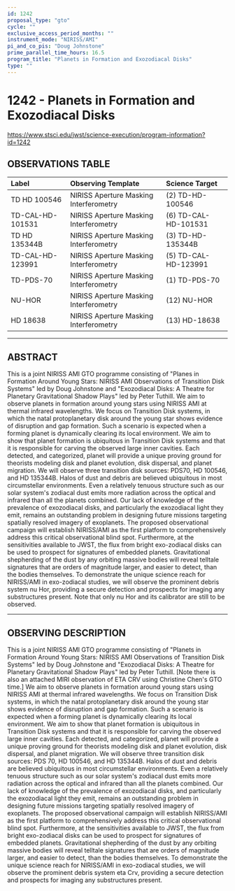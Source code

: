 ```yaml
---
id: 1242
proposal_type: "gto"
cycle: ""
exclusive_access_period_months: ""
instrument_mode: "NIRISS/AMI"
pi_and_co_pis: "Doug Johnstone"
prime_parallel_time_hours: 16.5
program_title: "Planets in Formation and Exozodiacal Disks"
type: ""
---
```

# 1242 - Planets in Formation and Exozodiacal Disks
https://www.stsci.edu/jwst/science-execution/program-information?id=1242
## OBSERVATIONS TABLE
| Label                  | Observing Template                 | Science Target       |
| :--------------------- | :--------------------------------- | :------------------- |
| TD HD 100546           | NIRISS Aperture Masking Interferometry | (2) TD-HD-100546     |
| TD-CAL-HD-101531       | NIRISS Aperture Masking Interferometry | (6) TD-CAL-HD-101531 |
| TD HD 135344B          | NIRISS Aperture Masking Interferometry | (3) TD-HD-135344B    |
| TD-CAL-HD-123991       | NIRISS Aperture Masking Interferometry | (5) TD-CAL-HD-123991 |
| TD-PDS-70              | NIRISS Aperture Masking Interferometry | (1) TD-PDS-70        |
| NU-HOR                 | NIRISS Aperture Masking Interferometry | (12) NU-HOR          |
| HD 18638               | NIRISS Aperture Masking Interferometry | (13) HD-18638        |

---

## ABSTRACT

This is a joint NIRISS AMI GTO programme consisting of "Planes in Formation Around Young Stars: NIRISS AMI Observations of Transition Disk Systems" led by Doug Johnstone and "Exozodiacal Disks: A Theatre for Planetary Gravitational Shadow Plays" led by Peter Tuthill.
We aim to observe planets in formation around young stars using NIRISS AMI at thermal infrared wavelengths. We focus on Transition Disk systems, in which the natal protoplanetary disk around the young star shows evidence of disruption and gap formation. Such a scenario is expected when a forming planet is dynamically clearing its local environment. We aim to show that planet formation is ubiquitous in Transition Disk systems and that it is responsible for carving the observed large inner cavities. Each detected, and categorized, planet will provide a unique proving ground for theorists modeling disk and planet evolution, disk dispersal, and planet migration. We will observe three transition disk sources: PDS70, HD 100546, and HD 135344B.
Halos of dust and debris are believed ubiquitous in most circumstellar environments. Even a relatively tenuous structure such as our solar system's zodiacal dust emits more radiation across the optical and infrared than all the planets combined. Our lack of knowledge of the prevalence of exozodiacal disks, and particularly the exozodiacal light they emit, remains an outstanding problem in designing future missions targeting spatially resolved imagery of exoplanets. The proposed observational campaign will establish NIRISS/AMI as the first platform to comprehensively address this critical observational blind spot. Furthermore, at the sensitivities available to JWST, the flux from bright exo-zodiacal disks can be used to prospect for signatures of embedded planets. Gravitational shepherding of the dust by any orbiting massive bodies will reveal telltale signatures that are orders of magnitude larger, and easier to detect, than the bodies themselves. To demonstrate the unique science reach for NIRISS/AMI in exo-zodiacal studies, we will observe the prominent debris system nu Hor, providing a secure detection and prospects for imaging any substructures present. Note that only nu Hor and its calibrator are still to be observed.

---

## OBSERVING DESCRIPTION

This is a joint NIRISS AMI GTO programme consisting of "Planets in Formation Around Young Stars: NIRISS AMI Observations of Transition Disk Systems" led by Doug Johnstone and "Exozodiacal Disks: A Theatre for Planetary Gravitational Shadow Plays" led by Peter Tuthill.
[Note there is also an attached MIRI observation of ETA CRV using Christine Chen's GTO time.]
We aim to observe planets in formation around young stars using NIRISS AMI at thermal infrared wavelengths. We focus on Transition Disk systems, in which the natal protoplanetary disk around the young star shows evidence of disruption and gap formation. Such a scenario is expected when a forming planet is dynamically clearing its local environment. We aim to show that planet formation is ubiquitous in Transition Disk systems and that it is responsible for carving the observed large inner cavities. Each detected, and categorized, planet will provide a unique proving ground for theorists modeling disk and planet evolution, disk dispersal, and planet migration. We will observe three transition disk sources: PDS 70, HD 100546, and HD 135344B.
Halos of dust and debris are believed ubiquitous in most circumstellar environments. Even a relatively tenuous structure such as our solar system's zodiacal dust emits more radiation across the optical and infrared than all the planets combined. Our lack of knowledge of the prevalence of exozodiacal disks, and particularly the exozodiacal light they emit, remains an outstanding problem in designing future missions targeting spatially resolved imagery of exoplanets. The proposed observational campaign will establish NIRISS/AMI as the first platform to comprehensively address this critical observational blind spot. Furthermore, at the sensitivities available to JWST, the flux from bright exo-zodiacal disks can be used to prospect for signatures of embedded planets. Gravitational shepherding of the dust by any orbiting massive bodies will reveal telltale signatures that are orders of magnitude larger, and easier to detect, than the bodies themselves. To demonstrate the unique science reach for NIRISS/AMI in exo-zodiacal studies, we will observe the prominent debris system eta Crv, providing a secure detection and prospects for imaging any substructures present.